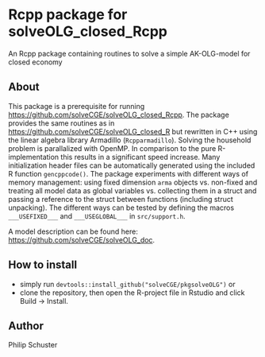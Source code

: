 # Rcpp package for solveOLG_closed_Rcpp
An Rcpp package containing routines to solve a simple AK-OLG-model for closed economy

## About
This package is a prerequisite for running <https://github.com/solveCGE/solveOLG_closed_Rcpp>. The package provides the same routines as in <https://github.com/solveCGE/solveOLG_closed_R> but rewritten in C++ using the linear algebra library Armadillo (`Rcpparmadillo`). Solving the household problem is parallalized with OpenMP. In comparison to the pure R-implementation this results in a significant speed increase. Many initialization header files can be automatically generated using the included R function `gencppcode()`. The package experiments with different ways of memory management: using fixed dimension `arma` objects vs. non-fixed and treating all model data as global variables vs. collecting them in a struct and passing a reference to the struct between functions (including struct unpacking). The different ways can be tested by defining the macros `___USEFIXED___` and `___USEGLOBAL___` in `src/support.h`.

A model description can be found here: <https://github.com/solveCGE/solveOLG_doc>.

## How to install

- simply run `devtools::install_github("solveCGE/pkgsolveOLG")` or
- clone the repository, then open the R-project file in Rstudio and click Build -> Install.

## Author
Philip Schuster
